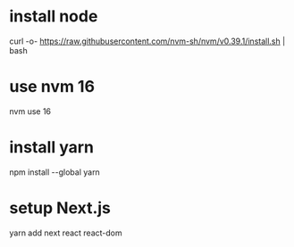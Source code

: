 # install node
curl -o- https://raw.githubusercontent.com/nvm-sh/nvm/v0.39.1/install.sh | bash

# use nvm 16
nvm use 16

# install yarn
npm install --global yarn

# setup Next.js
yarn add next react react-dom
